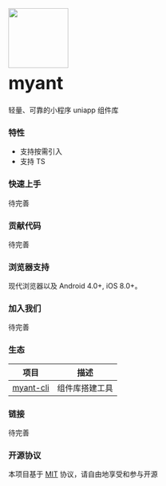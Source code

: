 <div class="card">
  <div class="van-doc-intro">
    <img class="van-doc-intro__logo" style="width: 120px; height: 120px;" src="">
    <h2 style="margin: 0; font-size: 36px; line-height: 60px;">myant</h2>
    <p>轻量、可靠的小程序 uniapp 组件库</p>
  </div>
</div>

### 特性

- 支持按需引入
- 支持 TS

### 快速上手

待完善

### 贡献代码

待完善
 
### 浏览器支持

现代浏览器以及 Android 4.0+, iOS 8.0+。

### 加入我们

待完善

### 生态

| 项目 | 描述 |
| --- | --- |
| [myant-cli](https://github.com/miya-fe/myant/tree/master/packages/myant-cli) | 组件库搭建工具 |

### 链接

待完善

### 开源协议

本项目基于 [MIT](https://zh.wikipedia.org/wiki/MIT%E8%A8%B1%E5%8F%AF%E8%AD%89) 协议，请自由地享受和参与开源
